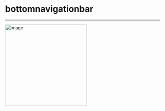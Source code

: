 # bottomnavigationbar

----------------------------------------



<img width="266" alt="image" src="https://user-images.githubusercontent.com/39526249/170471742-e1470133-8b9a-4c4d-aaa9-f24134057a6c.gif">
